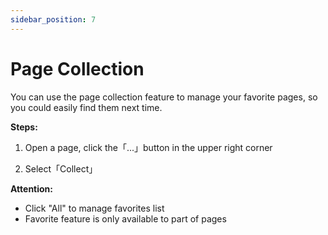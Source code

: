 ```yaml
---
sidebar_position: 7
---
```


# Page Collection

You can use the page collection feature to manage your favorite pages, so you could easily find them next time.

**Steps:**

1. Open a page, click the「...」button in the upper right corner  

2. Select「Collect」

**Attention:**

* Click "All" to manage favorites list  
* Favorite feature is only available to part of pages